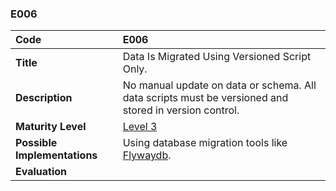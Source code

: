 ### E006

| **Code**           | **E006** |
| :--                | :--      |
| **Title**          | Data Is Migrated Using Versioned Script Only. |
| **Description**    | No manual update on data or schema. All data scripts must be versioned and stored in version control. |
| **Maturity Level** | [Level 3](/levels#level-3) |
| **Possible Implementations** | Using database migration tools like [Flywaydb](https://flywaydb.org). |
| **Evaluation**     | |
